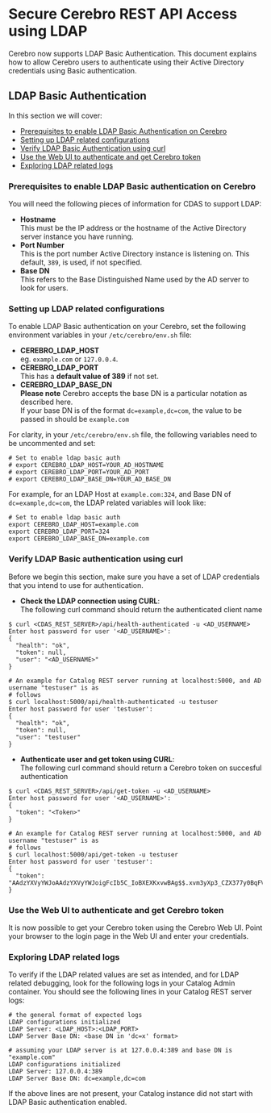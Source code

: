 # Secure Cerebro REST API Access using LDAP
Cerebro now supports LDAP Basic Authentication. This document explains how to allow Cerebro users
to authenticate using their Active Directory credentials using Basic authentication.

## LDAP Basic Authentication
In this section we will cover:
  - [Prerequisites to enable LDAP Basic Authentication on Cerebro](#prerequisites-to-enable-ldap-basic-authentication-on-cerebro)
  - [Setting up LDAP related configurations](#setting-up-ldap-related-configurations)
  - [Verify LDAP Basic Authentication using curl](#verify-ldap-basic-authentication-using-curl)
  - [Use the Web UI to authenticate and get Cerebro token](#use-the-web-ui-to-authenticate-and-get-cerebro-token)
  - [Exploring LDAP related logs](#exploring-ldap-related-logs)

### Prerequisites to enable LDAP Basic authentication on Cerebro
You will need the following pieces of information for CDAS to support LDAP:
  - **Hostname**  
  This must be the IP address or the hostname of the Active Directory server instance you have running.
  - **Port Number**  
  This is the port number Active Directory instance is listening on. This default, `389`, is used,
  if not specified.
  - **Base DN**  
  This refers to the Base Distinguished Name used by the AD server to look for users.

### Setting up LDAP related configurations
To enable LDAP Basic authentication on your Cerebro, set the following environment variables in
your `/etc/cerebro/env.sh` file:
  - **CEREBRO_LDAP_HOST**  
  eg. `example.com` or `127.0.0.4`.  
  - **CEREBRO_LDAP_PORT**  
  This has a **default value of 389** if not set.  
  - **CEREBRO_LDAP_BASE_DN**  
  **Please note** Cerebro accepts the base DN is a particular notation as described here.  
  If your base DN is of the format `dc=example,dc=com`, the value to be passed in should be
  `example.com`

  For clarity, in your `/etc/cerebro/env.sh` file, the following variables need to be
  uncommented and set:
  ```
  # Set to enable ldap basic auth
  # export CEREBRO_LDAP_HOST=YOUR_AD_HOSTNAME
  # export CEREBRO_LDAP_PORT=YOUR_AD_PORT
  # export CEREBRO_LDAP_BASE_DN=YOUR_AD_BASE_DN
  ```

  For example, for an LDAP Host at `example.com:324`, and Base DN of `dc=example,dc=com`, the LDAP
  related variables will look like:
  ```
  # Set to enable ldap basic auth
  export CEREBRO_LDAP_HOST=example.com
  export CEREBRO_LDAP_PORT=324
  export CEREBRO_LDAP_BASE_DN=example.com
  ```

### Verify LDAP Basic authentication using curl
Before we begin this section, make sure you have a set of LDAP credentials that you intend to use for
authentication.
  - **Check the LDAP connection using CURL**:  
  The following curl command should return the authenticated client name
  ```shell
  $ curl <CDAS_REST_SERVER>/api/health-authenticated -u <AD_USERNAME>
  Enter host password for user '<AD_USERNAME>':
  {
    "health": "ok",
    "token": null,
    "user": "<AD_USERNAME>"
  }

  # An example for Catalog REST server running at localhost:5000, and AD username "testuser" is as
  # follows
  $ curl localhost:5000/api/health-authenticated -u testuser
  Enter host password for user 'testuser':
  {
    "health": "ok",
    "token": null,
    "user": "testuser"
  }
  ```
  - **Authenticate user and get token using CURL**:  
  The following curl command should return a Cerebro token on succesful authentication
  ```shell
  $ curl <CDAS_REST_SERVER>/api/get-token -u <AD_USERNAME>
  Enter host password for user '<AD_USERNAME>':
  {
    "token": "<Token>"
  }

  # An example for Catalog REST server running at localhost:5000, and AD username "testuser" is as
  # follows
  $ curl localhost:5000/api/get-token -u testuser
  Enter host password for user 'testuser':
  {
    "token": "AAdzYXVyYWJoAAdzYXVyYWJoigFcIb5C_IoBXEXKxvwBAg$$.xvm3yXp3_CZX377y0BqFVBmjKIY$"
  }
  ```

### Use the Web UI to authenticate and get Cerebro token
It is now possible to get your Cerebro token using the Cerebro Web UI. Point your browser to the login
page in the Web UI and enter your credentials.

### Exploring LDAP related logs
To verify if the LDAP related values are set as intended, and for LDAP related debugging, look for
the following logs in your Catalog Admin container. You should see the following lines in your
Catalog REST server logs:
```shell
# the general format of expected logs
LDAP configurations initialized
LDAP Server: <LDAP_HOST>:<LDAP_PORT>
LDAP Server Base DN: <base DN in 'dc=x' format>

# assuming your LDAP server is at 127.0.0.4:389 and base DN is "example.com"
LDAP configurations initialized
LDAP Server: 127.0.0.4:389
LDAP Server Base DN: dc=example,dc=com
```
If the above lines are not present, your Catalog instance did not start with LDAP Basic
authentication enabled.
